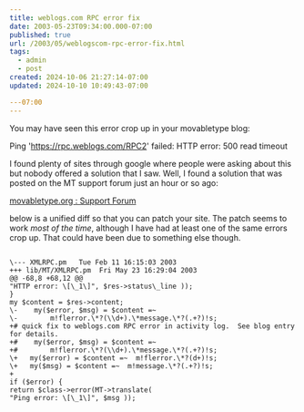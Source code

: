 ```yaml
---
title: weblogs.com RPC error fix
date: 2003-05-23T09:34:00.000-07:00
published: true
url: /2003/05/weblogscom-rpc-error-fix.html
tags:
  - admin
  - post
created: 2024-10-06 21:27:14-07:00
updated: 2024-10-10 10:49:43-07:00

---07:00
---
```


You may have seen this error crop up in your movabletype blog:  
  
Ping 'https://rpc.weblogs.com/RPC2' failed: HTTP error: 500 read timeout  
  
I found plenty of sites through google where people were asking about this but nobody offered a solution that I saw. Well, I found a solution that was posted on the MT support forum just an hour or so ago:  
  
[movabletype.org : Support Forum](https://www.movabletype.org/support/index.php?act=ST&f=18&t=20614&s=5272d33e72190775e4f1979b6449a5dd "movabletype.org : Support Forum")  
  
below is a unified diff so that you can patch your site. The patch seems to work _most of the time_, although I have had at least one of the same errors crop up. That could have been due to something else though.  
  
```
  
\--- XMLRPC.pm   Tue Feb 11 16:15:03 2003  
+++ lib/MT/XMLRPC.pm  Fri May 23 16:29:04 2003  
@@ -68,8 +68,12 @@  
"HTTP error: \[\_1\]", $res->status\_line ));  
}  
my $content = $res->content;  
\-    my($error, $msg) = $content =~  
\-        m!flerror.\*?(\\d+).\*message.\*?(.+?)!s;  
+# quick fix to weblogs.com RPC error in activity log.  See blog entry for details.  
+#    my($error, $msg) = $content =~  
+#        m!flerror.\*?(\\d+).\*message.\*?(.+?)!s;  
\+   my($error) = $content =~  m!flerror.\*?(d+)!s;  
\+   my($msg) = $content =~  m!message.\*?(.+?)!s;  
+  
if ($error) {  
return $class->error(MT->translate(  
"Ping error: \[\_1\]", $msg ));  

```